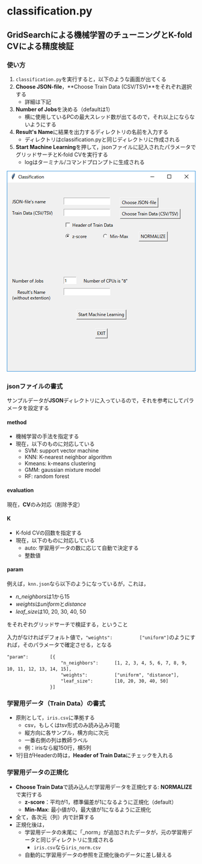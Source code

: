 # classification.py

## GridSearchによる機械学習のチューニングとK-fold CVによる精度検証

### 使い方

1. `classification.py`を実行すると，以下のような画面が出てくる
2. **Choose JSON-file**，**Choose Train Data (CSV/TSV)**をそれぞれ選択する
	- 詳細は下記
3. **Number of Jobs**を決める（defaultは1）
	- 横に使用しているPCの最大スレッド数が出てるので，それ以上にならないようにする
4. **Result's Name**に結果を出力するディレクトリの名前を入力する
	- ディレクトリはclassification.pyと同じディレクトリに作成される
5. **Start Machine Learning**を押して，jsonファイルに記入されたパラメータでグリッドサーチとK-fold CVを実行する
	- logはターミナル/コマンドプロンプトに生成される

![](./classification_gui.png)

### jsonファイルの書式

サンプルデータが**JSON**ディレクトリに入っているので，それを参考にしてパラメータを設定する

#### method

- 機械学習の手法を指定する
- 現在，以下のものに対応している
	- SVM: support vector machine
	- KNN: K-nearest neighbor algorithm
	- Kmeans: k-means clustering
	- GMM: gaussian mixture model
	- RF: random forest

#### evaluation

現在，**CV**のみ対応（削除予定）

#### K

- K-fold CVの回数を指定する
- 現在，以下のものに対応している
	- auto: 学習用データの数に応じて自動で決定する
	- 整数値

#### param

例えば，`knn.json`なら以下のようになっているが，これは，

- *n_neighbors*は1から15
- *weights*は*uniform*と*distance*
- *leaf_size*は10, 20, 30, 40, 50

をそれぞれグリッドサーチで検証する，ということ

入力がなければデフォルト値で，`"weights":			["uniform"]`のようにすれば，そのパラメータで確定させる，となる

	"param":		[{
						"n_neighbors":		[1, 2, 3, 4, 5, 6, 7, 8, 9, 10, 11, 12, 13, 14, 15],
						"weights":			["uniform", "distance"],
						"leaf_size":		[10, 20, 30, 40, 50]
					}]

### 学習用データ（Train Data）の書式

- 原則として，`iris.csv`に準拠する
	- csv，もしくはtsv形式のみ読み込み可能
	- 縦方向に各サンプル，横方向に次元
	- 一番右側の列は教師ラベル
	- 例：irisなら縦150行，横5列
- 1行目がHeaderの時は，**Header of Train Data**にチェックを入れる

### 学習用データの正規化
- **Choose Train Data**で読み込んだ学習用データを正規化する: **NORMALIZE**で実行する
	- **z-score**：平均が1，標準偏差が1になるように正規化（default）
	- **Min-Max**: 最小値が0，最大値が1になるように正規化
- 全て，各次元（列）内で計算する
- 正規化後は，
	- 学習用データの末尾に「_norm」が追加されたデータが，元の学習用データと同じディレクトリに生成される
		- `iris.csv`なら`iris_norm.csv`
	- 自動的に学習用データの参照を正規化後のデータに差し替える

